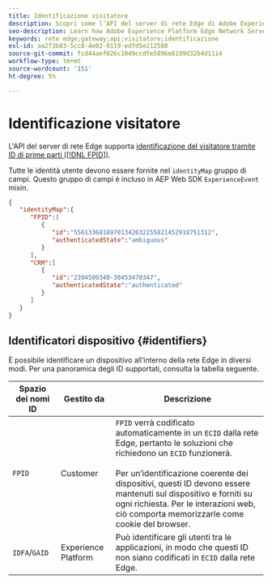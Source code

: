 ```yaml
---
title: Identificazione visitatore
description: Scopri come l’API del server di rete Edge di Adobe Experience Platform identifica i visitatori
seo-description: Learn how Adobe Experience Platform Edge Network Server API identifies visitors
keywords: rete edge;gateway;api;visitatore;identificazione
exl-id: aa2f3b83-5cc8-4e02-9119-edfd5e212588
source-git-commit: fcd44aef026c1049ccdfe5896e6199d32b4d1114
workflow-type: tm+mt
source-wordcount: '151'
ht-degree: 5%

---
```


# Identificazione visitatore

L&#39;API del server di rete Edge supporta [identificazione del visitatore tramite ID di prime parti ([!DNL FPID])](visitor-identification-fpid.md).

Tutte le identità utente devono essere fornite nel `identityMap` gruppo di campi. Questo gruppo di campi è incluso in AEP Web SDK `ExperienceEvent` mixin.

```json
{
   "identityMap":{
      "FPID":[
         {
            "id":"55613368189701342632255821452918751312",
            "authenticatedState":"ambiguous"
         }
      ],
      "CRM":[
         {
            "id":"2394509340-30453470347",
            "authenticatedState":"authenticated"
         }
      ]
   }
}
```

## Identificatori dispositivo {#identifiers}

È possibile identificare un dispositivo all’interno della rete Edge in diversi modi. Per una panoramica degli ID supportati, consulta la tabella seguente.

| Spazio dei nomi ID | Gestito da | Descrizione |
| --- | --- | --- |
| `FPID` | Customer | `FPID` verrà codificato automaticamente in un `ECID` dalla rete Edge, pertanto le soluzioni che richiedono un `ECID` funzionerà.  <br><br> Per un’identificazione coerente dei dispositivi, questi ID devono essere mantenuti sul dispositivo e forniti su ogni richiesta. Per le interazioni web, ciò comporta memorizzarle come cookie del browser. |
| `IDFA`/`GAID` | Experience Platform | Può identificare gli utenti tra le applicazioni, in modo che questi ID non siano codificati in `ECID` dalla rete Edge. |

<!--
| `ECID` | Adobe | `ECID` is required when leveraging and integrating with Adobe Analytics and Adobe Audience Manager. <br><br> For consistent device identification, these IDs must be persisted on the device and supplied on each request. For web interactions, this involves storing them as browser cookies. |
-->

<!--
## Experience Edge Identity Protocol {#experience-edge-identity-protocol}

Device identities like `ECID` must be persisted on the client device and supplied on each request in the session and across sessions. Having stable device identities across multiple sessions improves the accuracy levels in your reports and allows delivering a consistent experience to the visitors.

For all non-server interactions, the Edge Network will automatically perform the following actions:

* Generate a new `ECID` when none is found on the request. This will automatically enhance the collected event with the new identity.
* Return a `state:store` instruction to the caller with the `kndctr_{$IMS_ORG_ID|url-safe}_identity` entry, which contains:
  * The [ID value](#ee-identity-format)
  * A `maxAge` value, in seconds, indicating how long the client persist the ID for

For example, let's consider the following request:

```json
{
   "events":[
      {
         "xdm":{
            "eventType":"web.webpagedetails.pageViews",
            "eventMergeId":"0772675a-1e24-44ea-a92b-0138c1d03a38",
            "web":{
               "webPageDetails":{
                  "URL":"https://alloystore.dev/",
                  "name":"home-demo-Home Page",
                  "pageViews":{
                     "value":1
                  }
               }
            },
            "device":{
               "screenHeight":1120,
               "screenWidth":1792,
               "screenOrientation":"landscape"
            },
            "environment":{
               "type":"browser",
               "browserDetails":{
                  "viewportWidth":1792,
                  "viewportHeight":481
               }
            },
            "timestamp":"2021-08-09T14:09:20.859Z"
         }
      }
   ]
}
```

The Edge Network response includes a `state:store` handle, which, in turn, includes an entry with the following name format: `kndctr_{$IMS_ORG_ID|url-safe}_identity`.

```json
{
   "requestId":"f5abf988-15d1-4463-a3b8-59aa0709a808",
   "handle":[
      {
         "key":"kndctr_53A16ACB5CC1D3760A495C99_AdobeOrg_identity",
         "value":"CiYzOTMyMzQ5NzU1MDY0MzIxNzc3NDEzMjY2NDA4OTIzOTExNDgyMlIRCIbghtqyLxABGAEqBElSTDHwAYbghtqyLw==",
         "maxAge":34128000
      }
   ],
   "type":"state:store"
}
```

>[!NOTE]
>
>The `kndctr_{$IMS_ORG_ID|url-safe}_` prefix is also used for other entries stored on the client device, and enables state isolation for complex integrations, which could involve multiple/different organizations. While the Edge Network will filter the entries which can be used for a given datastream, in order to minimize the payload, the caller (SDK) should ideally ensure that only the relevant entries are sent.

The caller must:

* Store this value on the client device
* Supply it on subsequent calls from that device in the request `meta.state.entries[]`, as shown below:

```json
{
   "meta":{
      "state":{
         "entries":[
            {
               "key":"kndctr_53A16ACB5CC1D3760A495C99_AdobeOrg_identity",
               "value":"CiYzOTMyMzQ5NzU1MDY0MzIxNzc3NDEzMjY2NDA4OTIzOTExNDgyMlIRCIbghtqyLxABGAEqBElSTDHwAYbghtqyLw=="
            }
         ]
      }
   }
}
```

## Identity Protocol via cookies (web)

When using first-party domain CNAMEs for interacting with the Edge Network, the client state can be managed automatically via first-party cookies.

The caller must explicitly activate this functionality via the `meta.state.cookiesEnabled` flag:

```json
{
   "meta":{
      "state":{
         "domain":"alloystore.dev",
         "cookiesEnabled":true
      }
   }
}
```

>[!NOTE]
>
>The `meta.state.domain` is an optional value which a caller could supply, specifying the exact domain on which the cookies should be stored. When this is missing, Experience Edge can automatically infer the top-level domain from the request. Automatic client state management via browser cookies **should never be used** in a `server` interaction.

-->
